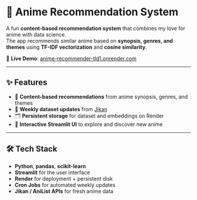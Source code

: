 # 🎥 Anime Recommendation System

A fun **content-based recommendation system** that combines my love for anime with data science.  
The app recommends similar anime based on **synopsis, genres, and themes** using **TF-IDF vectorization** and **cosine similarity**.

🔗 **Live Demo**: [anime-recommender-tld1.onrender.com](https://anime-recommender-tld1.onrender.com)

---

## ✨ Features
- 📖 **Content-based recommendations** from anime synopsis, genres, and themes  
- 🔄 **Weekly dataset updates** from [Jikan](https://jikan.moe/)
- 🗂 **Persistent storage** for dataset and embeddings on Render  
- 🎨 **Interactive Streamlit UI** to explore and discover new anime  

---

## 🛠 Tech Stack
- **Python**, **pandas**, **scikit-learn**
- **Streamlit** for the user interface  
- **Render** for deployment + persistent disk  
- **Cron Jobs** for automated weekly updates  
- **Jikan / AniList APIs** for fresh anime data  
